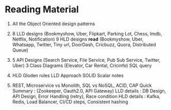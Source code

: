 # Reading Material

1. All the Object Oriented design patterns

2. 8 LLD designs (Bookmyshow, Uber, Flipkart, Parking Lot, Chess, Imdb, Netflix, Notification)
   9 HLD designs **read** (Bookmyshow, Uber, Whatsapp, Twitter, Tiny url, DoorDash, Cricbuzz, Quora, Distributed Queue)

3. 5 API Designs (Search Service, File Service, Pub Sub Service, Twitter, Uber)
   3 Class Diagrams (Elevator, Car Rental, Cricinfo)
   SQL query

4. HLD Gloden rules
   LLD Approach
   SOLID Scalar notes

5. REST, Microservice vs Monolith, SQL vs NoSQL, ACID, CAP
   Quick Summary : (Zookeeper, Oauth2.0, API Gateway)
   LLD details : DB Design, API Design, Error Handling (retry), Race condition
   HLD details : Kafka, Redis, Load Balancer, CI/CD steps, Consistent hashing

